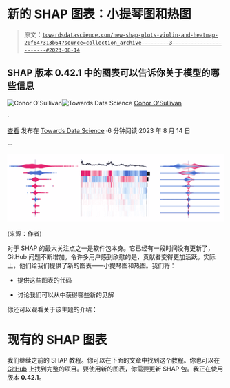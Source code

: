 # 新的 SHAP 图表：小提琴图和热图

> 原文：[`towardsdatascience.com/new-shap-plots-violin-and-heatmap-20f647313b64?source=collection_archive---------3-----------------------#2023-08-14`](https://towardsdatascience.com/new-shap-plots-violin-and-heatmap-20f647313b64?source=collection_archive---------3-----------------------#2023-08-14)

## SHAP 版本 0.42.1 中的图表可以告诉你关于模型的哪些信息

[](https://conorosullyds.medium.com/?source=post_page-----20f647313b64--------------------------------)![Conor O'Sullivan](https://conorosullyds.medium.com/?source=post_page-----20f647313b64--------------------------------)[](https://towardsdatascience.com/?source=post_page-----20f647313b64--------------------------------)![Towards Data Science](https://towardsdatascience.com/?source=post_page-----20f647313b64--------------------------------) [Conor O'Sullivan](https://conorosullyds.medium.com/?source=post_page-----20f647313b64--------------------------------)

·

[查看](https://medium.com/m/signin?actionUrl=https%3A%2F%2Fmedium.com%2F_%2Fsubscribe%2Fuser%2F4ae48256fb37&operation=register&redirect=https%3A%2F%2Ftowardsdatascience.com%2Fnew-shap-plots-violin-and-heatmap-20f647313b64&user=Conor+O%27Sullivan&userId=4ae48256fb37&source=post_page-4ae48256fb37----20f647313b64---------------------post_header-----------) 发布在 [Towards Data Science](https://towardsdatascience.com/?source=post_page-----20f647313b64--------------------------------) ·6 分钟阅读·2023 年 8 月 14 日[](https://medium.com/m/signin?actionUrl=https%3A%2F%2Fmedium.com%2F_%2Fvote%2Ftowards-data-science%2F20f647313b64&operation=register&redirect=https%3A%2F%2Ftowardsdatascience.com%2Fnew-shap-plots-violin-and-heatmap-20f647313b64&user=Conor+O%27Sullivan&userId=4ae48256fb37&source=-----20f647313b64---------------------clap_footer-----------)

--

[](https://medium.com/m/signin?actionUrl=https%3A%2F%2Fmedium.com%2F_%2Fbookmark%2Fp%2F20f647313b64&operation=register&redirect=https%3A%2F%2Ftowardsdatascience.com%2Fnew-shap-plots-violin-and-heatmap-20f647313b64&source=-----20f647313b64---------------------bookmark_footer-----------)![](img/8defb22358b723a94b013acfe5de076f.png)

(来源：作者)

对于 SHAP 的最大关注点之一是软件包本身。它已经有一段时间没有更新了，GitHub 问题不断增加。令许多用户感到欣慰的是，贡献者变得更加活跃。实际上，他们给我们提供了新的图表——小提琴图和热图。我们将：

+   提供这些图表的代码

+   讨论我们可以从中获得哪些新的见解

你还可以观看关于该主题的介绍：

# 现有的 SHAP 图表

我们继续之前的 SHAP 教程。你可以在下面的文章中找到这个教程。你也可以在 [GitHub](https://github.com/conorosully/SHAP-tutorial) 上找到完整的项目。要使用新的图表，你需要更新 SHAP 包。我正在使用版本 **0.42.1**。
